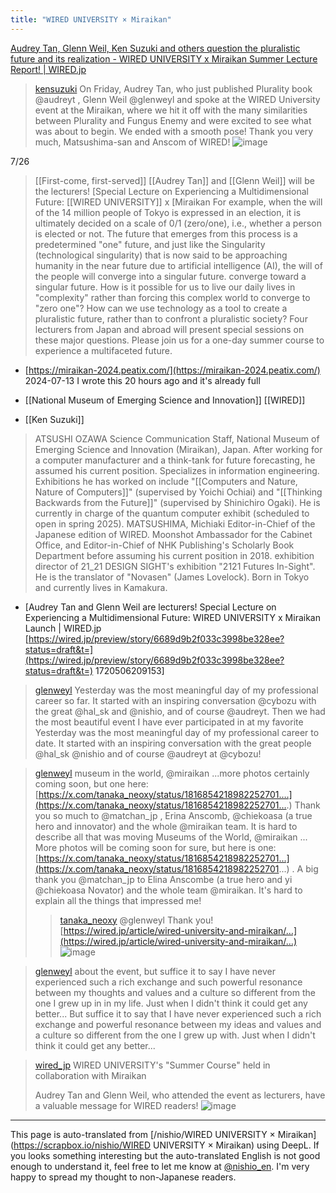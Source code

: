 ```yaml
---
title: "WIRED UNIVERSITY × Miraikan"
---
```


[Audrey Tan, Glenn Weil, Ken Suzuki and others question the pluralistic future and its realization - WIRED UNIVERSITY x Miraikan Summer Lecture Report! | WIRED.jp](https://wired.jp/article/wired-university-and-miraikan-report/)


> [kensuzuki](https://x.com/kensuzuki/status/1817683465166622953) On Friday, Audrey Tan, who just published Plurality book
>  @audreyt
>  , Glenn Weil
>  @glenweyl
>  and spoke at the WIRED University event at the Miraikan, where we hit it off with the many similarities between Plurality and Fungus Enemy and were excited to see what was about to begin. We ended with a smooth pose! Thank you very much, Matsushima-san and Anscom of WIRED!
>  ![image](https://gyazo.com/c1be7a8e9aa9d71f932fa3ca387fd614/thumb/1000)


7/26
> [[First-come, first-served]] [[Audrey Tan]] and [[Glenn Weil]] will be the lecturers! [Special Lecture on Experiencing a Multidimensional Future: [[WIRED UNIVERSITY]] x [Miraikan
>  For example, when the will of the 14 million people of Tokyo is expressed in an election, it is ultimately decided on a scale of 0/1 (zero/one), i.e., whether a person is elected or not. The future that emerges from this process is a predetermined "one" future, and just like the Singularity (technological singularity) that is now said to be approaching humanity in the near future due to artificial intelligence (AI), the will of the people will converge into a singular future. converge toward a singular future.
>  How is it possible for us to live our daily lives in "complexity" rather than forcing this complex world to converge to "zero one"? How can we use technology as a tool to create a pluralistic future, rather than to confront a pluralistic society? Four lecturers from Japan and abroad will present special sessions on these major questions.
>  Please join us for a one-day summer course to experience a multifaceted future.
- [https://miraikan-2024.peatix.com/](https://miraikan-2024.peatix.com/) 2024-07-13 I wrote this 20 hours ago and it's already full

- [[National Museum of Emerging Science and Innovation]]
[[WIRED]]
- [[Ken Suzuki]]
> ATSUSHI OZAWA
> Science Communication Staff, National Museum of Emerging Science and Innovation (Miraikan), Japan. After working for a computer manufacturer and a think-tank for future forecasting, he assumed his current position. Specializes in information engineering. Exhibitions he has worked on include "[[Computers and Nature, Nature of Computers]]" (supervised by Yoichi Ochiai) and "[[Thinking Backwards from the Future]]" (supervised by Shinichiro Ogaki). He is currently in charge of the quantum computer exhibit (scheduled to open in spring 2025).
> MATSUSHIMA, Michiaki
> Editor-in-Chief of the Japanese edition of WIRED. Moonshot Ambassador for the Cabinet Office, and Editor-in-Chief of NHK Publishing's Scholarly Book Department before assuming his current position in 2018. exhibition director of 21_21 DESIGN SIGHT's exhibition "2121 Futures In-Sight". He is the translator of "Novasen" (James Lovelock). Born in Tokyo and currently lives in Kamakura.
- [Audrey Tan and Glenn Weil are lecturers! Special Lecture on Experiencing a Multidimensional Future: WIRED UNIVERSITY x Miraikan Launch | WIRED.jp [https://wired.jp/preview/story/6689d9b2f033c3998be328ee?status=draft&t=](https://wired.jp/preview/story/6689d9b2f033c3998be328ee?status=draft&t=) 1720506209153]



> [glenweyl](https://x.com/glenweyl/status/1816952718071894047) Yesterday was the most meaningful day of my professional career so far.  It started with an inspiring conversation @cybozu with the great @hal_sk and @nishio, and of course @audreyt.  Then we had the most beautiful event I have ever participated in at my favorite
>  Yesterday was the most meaningful day of my professional career to date. It started with an inspiring conversation with the great people @hal_sk @nishio and of course @audreyt at @cybozu!

> [glenweyl](https://x.com/glenweyl/status/1816952719858700763) museum in the world,
>  @miraikan
>  ...more photos certainly coming soon, but one here: [https://x.com/tanaka_neoxy/status/1816854218982252701….](https://x.com/tanaka_neoxy/status/1816854218982252701….)  Thank you so much to
>  @matchan_jp
>  , Erina Anscomb,
>  @chiekoasa
>   (a true hero and innovator) and the whole
>  @miraikan
>   team.  It is hard to describe all that was moving
>  Museums of the World, @miraikan ... More photos will be coming soon for sure, but here is one: [https://x.com/tanaka_neoxy/status/1816854218982252701...](https://x.com/tanaka_neoxy/status/1816854218982252701...) . A big thank you @matchan_jp to Elina Anscombe (a true hero and yi @chiekoasa Novator) and the whole team @miraikan. It's hard to explain all the things that impressed me!
>  >[tanaka_neoxy](https://x.com/tanaka_neoxy/status/1816854218982252701) @glenweyl Thank you!
>  [https://wired.jp/article/wired-university-and-miraikan/…](https://wired.jp/article/wired-university-and-miraikan/…)
>  ![image](https://pbs.twimg.com/media/GTbBpq6aUAAnbQ4?format=jpg&name=large#.png)

> [glenweyl](https://x.com/glenweyl/status/1816952721691595177) about the event, but suffice it to say I have never experienced such a rich exchange and such powerful resonance between my thoughts and values and a culture so different from the one I grew up in in my life.  Just when I didn't think it could get any better...
>  But suffice it to say that I have never experienced such a rich exchange and powerful resonance between my ideas and values and a culture so different from the one I grew up with. Just when I didn't think it could get any better...


> [wired_jp](https://x.com/wired_jp/status/1817053062311375227) WIRED UNIVERSITY's "Summer Course" held in collaboration with Miraikan
>
>  Audrey Tan and Glenn Weil, who attended the event as lecturers, have a valuable message for WIRED readers!
> ![image](https://gyazo.com/870c9e34acfac29739cec6837d410e98/thumb/1000)

---
This page is auto-translated from [/nishio/WIRED UNIVERSITY × Miraikan](https://scrapbox.io/nishio/WIRED UNIVERSITY × Miraikan) using DeepL. If you looks something interesting but the auto-translated English is not good enough to understand it, feel free to let me know at [@nishio_en](https://twitter.com/nishio_en). I'm very happy to spread my thought to non-Japanese readers.